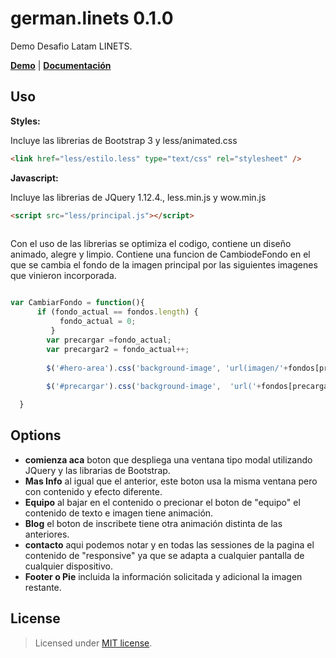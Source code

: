 german.linets  0.1.0
=============

Demo Desafio Latam LINETS.

<b><a href="http://martinezweb.com.ve/linets/" target="blank">Demo</a></b> | <b><a href="https://github.com/gmartinezv/README.md#options">Documentación</a></b>

Uso
-------
__Styles:__

Incluye las librerias de Bootstrap 3 y less/animated.css
~~~~ html
<link href="less/estilo.less" type="text/css" rel="stylesheet" />
~~~~
__Javascript:__

Incluye las librerias de JQuery 1.12.4., less.min.js y wow.min.js
~~~~ html
<script src="less/principal.js"></script>
 
~~~~

Con el uso de las librerias se optimiza el codigo, contiene un diseño animado, alegre y limpio. Contiene una funcion de CambiodeFondo en el que se cambia el fondo de la imagen principal por las siguientes imagenes que vinieron incorporada. 

~~~ javascript

var CambiarFondo = function(){
      if (fondo_actual == fondos.length) {
           fondo_actual = 0;
         }
        var precargar =fondo_actual; 
        var precargar2 = fondo_actual++;
         
        $('#hero-area').css('background-image', 'url(imagen/'+fondos[precargar]+')');
         
        $('#precargar').css('background-image',  'url('+fondos[precargar2]+ ')');

  }
~~~~

Options
-------
* __comienza aca__  boton que despliega una ventana tipo modal utilizando JQuery y las librarias de Bootstrap.
* __Mas Info__ al igual que el anterior, este boton usa la misma ventana pero con contenido y efecto diferente.
* __Equipo__ al bajar en el contenido o precionar el boton de "equipo" el contenido de texto e imagen tiene animación.
* __Blog__ el boton de inscribete tiene otra animación distinta de las anteriores.
* __contacto__ aqui podemos notar y en todas las sessiones de la pagina el contenido de "responsive" ya que se adapta a cualquier pantalla de cualquier dispositivo.
* __Footer o Pie__ incluida la información solicitada y adicional la imagen restante.
 

License
-------
> Licensed under <a href="http://opensource.org/licenses/MIT">MIT license</a>.

